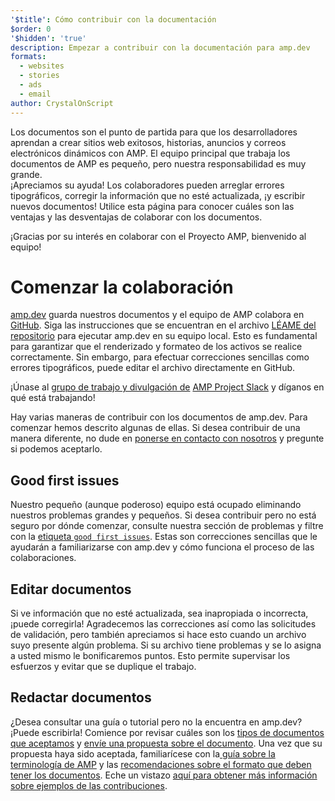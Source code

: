 ```yaml
---
'$title': Cómo contribuir con la documentación
$order: 0
'$hidden': 'true'
description: Empezar a contribuir con la documentación para amp.dev
formats:
  - websites
  - stories
  - ads
  - email
author: CrystalOnScript
---
```


Los documentos son el punto de partida para que los desarrolladores aprendan a crear sitios web exitosos, historias, anuncios y correos electrónicos dinámicos con AMP. El equipo principal que trabaja los documentos de AMP es pequeño, pero nuestra responsabilidad es muy grande.<br>¡Apreciamos su ayuda! Los colaboradores pueden arreglar errores tipográficos, corregir la información que no esté actualizada, ¡y escribir nuevos documentos! Utilice esta página para conocer cuáles son las ventajas y las desventajas de colaborar con los documentos.

¡Gracias por su interés en colaborar con el Proyecto AMP, bienvenido al equipo!

# Comenzar la colaboración

[amp.dev](https://amp.dev/) guarda nuestros documentos y el equipo de AMP colabora en [GitHub](https://github.com/ampproject). Siga las instrucciones que se encuentran en el archivo [LÉAME del repositorio](https://github.com/ampproject/amp.dev) para ejecutar amp.dev en su equipo local. Esto es fundamental para garantizar que el renderizado y formateo de los activos se realice correctamente. Sin embargo, para efectuar correcciones sencillas como errores tipográficos, puede editar el archivo directamente en GitHub.

¡Únase al [grupo de trabajo y divulgación de](https://github.com/ampproject/wg-outreach) [AMP Project Slack](https://docs.google.com/forms/d/e/1FAIpQLSd83J2IZA6cdR6jPwABGsJE8YL4pkypAbKMGgUZZriU7Qu6Tg/viewform?fbzx=4406980310789882877) y díganos en qué está trabajando!

Hay varias maneras de contribuir con los documentos de amp.dev. Para comenzar hemos descrito algunas de ellas. Si desea contribuir de una manera diferente, no dude en [ponerse en contacto con nosotros](https://github.com/ampproject/wg-outreach) y pregunte si podemos aceptarlo.

## Good first issues

Nuestro pequeño (aunque poderoso) equipo está ocupado eliminando nuestros problemas grandes y pequeños. Si desea contribuir pero no está seguro por dónde comenzar, consulte nuestra sección de problemas y filtre con la [etiqueta `good first issues`](https://github.com/ampproject/amp.dev/labels/good%20first%20issue). Estas son correcciones sencillas que le ayudarán a familiarizarse con amp.dev y cómo funciona el proceso de las colaboraciones.

## Editar documentos

Si ve información que no esté actualizada, sea inapropiada o incorrecta, ¡puede corregirla! Agradecemos las correcciones así como las solicitudes de validación, pero también apreciamos si hace esto cuando un archivo suyo presente algún problema. Si su archivo tiene problemas y se lo asigna a usted mismo le bonificaremos puntos. Esto permite supervisar los esfuerzos y evitar que se duplique el trabajo.

## Redactar documentos

¿Desea consultar una guía o tutorial pero no la encuentra en amp.dev? ¡Puede escribirla! Comience por revisar cuáles son los [tipos de documentos que aceptamos](documentation-types.md) y [envíe una propuesta sobre el documento](https://github.com/ampproject/amp.dev/issues/new?assignees=&labels=&template=--content-proposal-.md&title=Content+proposal+). Una vez que su propuesta haya sido aceptada, familiarícese con la[ guía sobre la terminología de AMP](formatting.md?format=websites) y las [recomendaciones sobre el formato que deben tener los documentos](formatting.md). Eche un vistazo [aquí para obtener más información sobre ejemplos de las contribuciones](https://github.com/ampproject/amp.dev/blob/future/contributing/samples.md).
